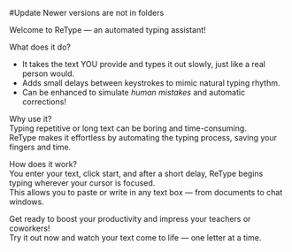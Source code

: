 #Update
Newer versions are not in folders

Welcome to ReType — an automated typing assistant!

What does it do?  
- It takes the text YOU provide and types it out slowly, just like a real person would.  
- Adds small delays between keystrokes to mimic natural typing rhythm.  
- Can be enhanced to simulate *human mistakes* and automatic corrections!  

Why use it?  
Typing repetitive or long text can be boring and time-consuming.  
ReType makes it effortless by automating the typing process, saving your fingers and time.  

How does it work?  
You enter your text, click start, and after a short delay, ReType begins typing wherever your cursor is focused.  
This allows you to paste or write in any text box — from documents to chat windows.  

Get ready to boost your productivity and impress your teachers or coworkers!  
Try it out now and watch your text come to life — one letter at a time.
